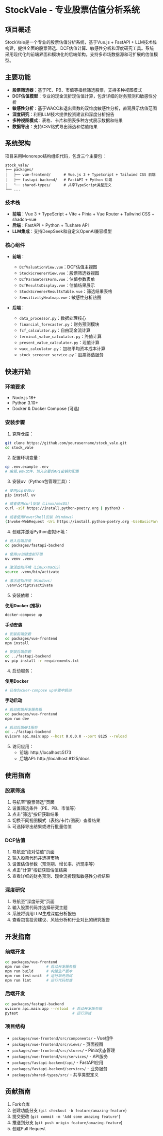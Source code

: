 # StockVale - 专业股票估值分析系统

## 项目概述
StockVale是一个专业的股票估值分析系统，基于Vue.js + FastAPI + LLM技术栈构建，提供全面的股票筛选、DCF估值计算、敏感性分析和深度研究工具。系统采用现代化的前端界面和模块化的后端架构，支持多市场数据源和可扩展的估值模型。

## 主要功能
- **股票筛选器**：基于PE、PB、市值等指标筛选股票，支持多种视图模式
- **DCF估值模型**：专业的现金流折现估值计算，包含详细的财务预测和敏感性分析
- **敏感性分析**：基于WACC和退出乘数的双维度敏感性分析，直观展示估值范围
- **深度研究**：利用LLM技术提供投资建议和深度分析报告
- **多种视图模式**：表格、卡片和图表多种方式展示数据和结果
- **数据导出**：支持CSV格式导出筛选和估值结果

## 系统架构
项目采用Monorepo结构组织代码，包含三个主要包：

```
stock_vale/
├── packages/
│   ├── vue-frontend/      # Vue.js 3 + TypeScript + Tailwind CSS 前端
│   ├── fastapi-backend/   # FastAPI + Python 后端
│   └── shared-types/      # 共享TypeScript类型定义
└── ...
```

### 技术栈
- **前端**：Vue 3 + TypeScript + Vite + Pinia + Vue Router + Tailwind CSS + shadcn-vue
- **后端**：FastAPI + Python + Tushare API
- **LLM集成**：支持DeepSeek和自定义OpenAI兼容模型

### 核心组件
- **前端**：
  - `DcfValuationView.vue`：DCF估值主视图
  - `StockScreenerView.vue`：股票筛选器视图
  - `DcfParametersForm.vue`：估值参数表单
  - `DcfResultsDisplay.vue`：估值结果展示
  - `StockScreenerResultsTable.vue`：筛选结果表格
  - `SensitivityHeatmap.vue`：敏感性分析热图

- **后端**：
  - `data_processor.py`：数据处理核心
  - `financial_forecaster.py`：财务预测模块
  - `fcf_calculator.py`：自由现金流计算
  - `terminal_value_calculator.py`：终值计算
  - `present_value_calculator.py`：现值计算
  - `wacc_calculator.py`：加权平均资本成本计算
  - `stock_screener_service.py`：股票筛选服务

## 快速开始

### 环境要求
- Node.js 18+
- Python 3.10+
- Docker & Docker Compose (可选)

### 安装步骤

1. 克隆仓库：
```bash
git clone https://github.com/yourusername/stock_vale.git
cd stock_vale
```

2. 配置环境变量：
```bash
cp .env.example .env
# 编辑.env文件，填入必要的API密钥和配置
```

3. 安装uv（Python包管理工具）：
```bash
# 使用pip安装uv
pip install uv

# 或者使用curl安装（Linux/macOS）
curl -sSf https://install.python-poetry.org | python3 -

# 或者使用PowerShell安装（Windows）
(Invoke-WebRequest -Uri https://install.python-poetry.org -UseBasicParsing).Content | python -
```

4. 创建并激活Python虚拟环境：
```bash
# 进入后端目录
cd packages/fastapi-backend

# 使用uv创建虚拟环境
uv venv .venv

# 激活虚拟环境（Linux/macOS）
source .venv/bin/activate

# 激活虚拟环境（Windows）
.venv\Scripts\activate
```

5. 安装依赖：

**使用Docker (推荐)**
```bash
docker-compose up
```

**手动安装**
```bash
# 安装前端依赖
cd packages/vue-frontend
npm install

# 安装后端依赖
cd ../fastapi-backend
uv pip install -r requirements.txt
```

4. 启动服务：

**使用Docker**
```bash
# 已在docker-compose up步骤中启动
```

**手动启动**
```bash
# 启动前端开发服务器
cd packages/vue-frontend
npm run dev

# 启动后端API服务
cd ../fastapi-backend
uvicorn api.main:app --host 0.0.0.0 --port 8125 --reload
```

5. 访问应用：
   - 前端: http://localhost:5173
   - 后端API: http://localhost:8125/docs

## 使用指南

### 股票筛选
1. 导航至"股票筛选"页面
2. 设置筛选条件（PE、PB、市值等）
3. 点击"筛选"按钮获取结果
4. 切换不同视图模式（表格/卡片/图表）查看结果
5. 可选择导出结果或进行批量估值

### DCF估值
1. 导航至"绝对估值"页面
2. 输入股票代码并选择市场
3. 设置估值参数（预测期、增长率、折现率等）
4. 点击"计算"按钮获取估值结果
5. 查看详细的财务预测、现金流折现和敏感性分析结果

### 深度研究
1. 导航至"深度研究"页面
2. 输入股票代码并选择研究主题
3. 系统将调用LLM生成深度分析报告
4. 查看包含投资建议、风险分析和行业对比的研究报告

## 开发指南

### 前端开发
```bash
cd packages/vue-frontend
npm run dev        # 启动开发服务器
npm run build      # 构建生产版本
npm run test:unit  # 运行单元测试
npm run lint       # 运行代码检查
```

### 后端开发
```bash
cd packages/fastapi-backend
uvicorn api.main:app --reload  # 启动开发服务器
pytest                         # 运行测试
```

### 项目结构
- `packages/vue-frontend/src/components/` - Vue组件
- `packages/vue-frontend/src/views/` - 页面视图
- `packages/vue-frontend/src/stores/` - Pinia状态管理
- `packages/vue-frontend/src/services/` - API服务
- `packages/fastapi-backend/api/` - FastAPI应用
- `packages/fastapi-backend/services/` - 业务服务
- `packages/shared-types/src/` - 共享类型定义

## 贡献指南
1. Fork仓库
2. 创建功能分支 (`git checkout -b feature/amazing-feature`)
3. 提交更改 (`git commit -m 'Add some amazing feature'`)
4. 推送到分支 (`git push origin feature/amazing-feature`)
5. 创建Pull Request

